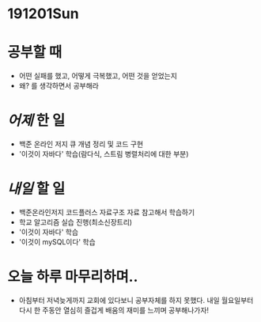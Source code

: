 # 191201Sun

# 공부할 때

- 어떤 실패를 했고, 어떻게 극복했고, 어떤 것을 얻었는지
- 왜? 를 생각하면서 공부해라

<!-- # _다짐_ 의 한마디! -->

# _어제_ 한 일

- 백준 온라인 저지 큐 개념 정리 및 코드 구현
- '이것이 자바다' 학습(람다식, 스트림 병렬처리에 대한 부분)

<!-- # _TDL(To Do List)_ -->

<!-- # _TIL(Today I Learned)_ -->

   <!-- # _독서_ 하는 여유를 가져라! -->

<!-- # 개발자라면 _운동_ 은 필수!

- 헬스458일차 in 메모리피트니스 am.07:30~09:00 -->

  <!-- # 오늘 읽은 _it 개발, 기술 관련 기사, 블로그_ -->

<!-- # 오늘 하루 이게 좀 _아쉬웠네_.. -->

# _내일_ 할 일

- 백준온라인저지 코드플러스 자료구조 자료 참고해서 학습하기
- 학교 알고리즘 실습 진행(최소신장트리)
- '이것이 자바다' 학습
- '이것이 mySQL이다' 학습

# 오늘 하루 마무리하며..

- 아침부터 저녁늦게까지 교회에 있다보니 공부자체를 하지 못했다.
  내일 월요일부터 다시 한 주동안 열심히 즐겁게 배움의 재미를 느끼며 공부해나가자!
